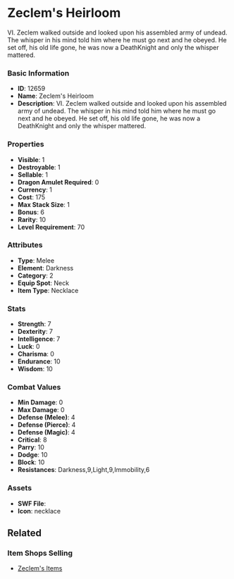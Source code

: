 # Zeclem's Heirloom

VI. Zeclem walked outside and looked upon his assembled army of undead. The whisper in his mind told him where he must go next and he obeyed. He set off, his old life gone, he was now a DeathKnight and only the whisper mattered.  

### Basic Information

- **ID**: 12659
- **Name**: Zeclem&#039;s Heirloom
- **Description**: VI. Zeclem walked outside and looked upon his assembled army of undead. The whisper in his mind told him where he must go next and he obeyed. He set off, his old life gone, he was now a DeathKnight and only the whisper mattered.  

### Properties

- **Visible**: 1
- **Destroyable**: 1
- **Sellable**: 1
- **Dragon Amulet Required**: 0
- **Currency**: 1
- **Cost**: 175
- **Max Stack Size**: 1
- **Bonus**: 6
- **Rarity**: 10
- **Level Requirement**: 70

### Attributes

- **Type**: Melee
- **Element**: Darkness
- **Category**: 2
- **Equip Spot**: Neck
- **Item Type**: Necklace

### Stats

- **Strength**: 7
- **Dexterity**: 7
- **Intelligence**: 7
- **Luck**: 0
- **Charisma**: 0
- **Endurance**: 10
- **Wisdom**: 10

### Combat Values

- **Min Damage**: 0
- **Max Damage**: 0
- **Defense (Melee)**: 4
- **Defense (Pierce)**: 4
- **Defense (Magic)**: 4
- **Critical**: 8
- **Parry**: 10
- **Dodge**: 10
- **Block**: 10
- **Resistances**: Darkness,9,Light,9,Immobility,6

### Assets

- **SWF File**: 
- **Icon**: necklace

## Related

### Item Shops Selling

- [Zeclem's Items](../item-shops/415-zeclem-s-items.md)

